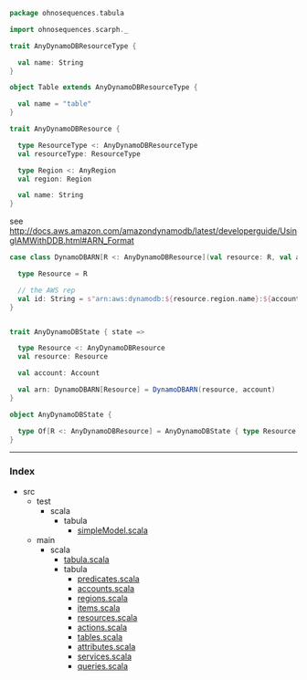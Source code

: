 
```scala
package ohnosequences.tabula

import ohnosequences.scarph._

trait AnyDynamoDBResourceType {

  val name: String
}

object Table extends AnyDynamoDBResourceType {

  val name = "table"
}

trait AnyDynamoDBResource {

  type ResourceType <: AnyDynamoDBResourceType
  val resourceType: ResourceType

  type Region <: AnyRegion
  val region: Region

  val name: String
}
```


see http://docs.aws.amazon.com/amazondynamodb/latest/developerguide/UsingIAMWithDDB.html#ARN_Format


```scala
case class DynamoDBARN[R <: AnyDynamoDBResource](val resource: R, val account: Account) {

  type Resource = R

  // the AWS rep
  val id: String = s"arn:aws:dynamodb:${resource.region.name}:${account.id}:${resource.resourceType.name}/${resource.name}"
}


trait AnyDynamoDBState { state =>

  type Resource <: AnyDynamoDBResource
  val resource: Resource

  val account: Account

  val arn: DynamoDBARN[Resource] = DynamoDBARN(resource, account)
}

object AnyDynamoDBState {

  type Of[R <: AnyDynamoDBResource] = AnyDynamoDBState { type Resource = R }
}
```


------

### Index

+ src
  + test
    + scala
      + tabula
        + [simpleModel.scala][test/scala/tabula/simpleModel.scala]
  + main
    + scala
      + [tabula.scala][main/scala/tabula.scala]
      + tabula
        + [predicates.scala][main/scala/tabula/predicates.scala]
        + [accounts.scala][main/scala/tabula/accounts.scala]
        + [regions.scala][main/scala/tabula/regions.scala]
        + [items.scala][main/scala/tabula/items.scala]
        + [resources.scala][main/scala/tabula/resources.scala]
        + [actions.scala][main/scala/tabula/actions.scala]
        + [tables.scala][main/scala/tabula/tables.scala]
        + [attributes.scala][main/scala/tabula/attributes.scala]
        + [services.scala][main/scala/tabula/services.scala]
        + [queries.scala][main/scala/tabula/queries.scala]

[test/scala/tabula/simpleModel.scala]: ../../../test/scala/tabula/simpleModel.scala.md
[main/scala/tabula.scala]: ../tabula.scala.md
[main/scala/tabula/predicates.scala]: predicates.scala.md
[main/scala/tabula/accounts.scala]: accounts.scala.md
[main/scala/tabula/regions.scala]: regions.scala.md
[main/scala/tabula/items.scala]: items.scala.md
[main/scala/tabula/resources.scala]: resources.scala.md
[main/scala/tabula/actions.scala]: actions.scala.md
[main/scala/tabula/tables.scala]: tables.scala.md
[main/scala/tabula/attributes.scala]: attributes.scala.md
[main/scala/tabula/services.scala]: services.scala.md
[main/scala/tabula/queries.scala]: queries.scala.md